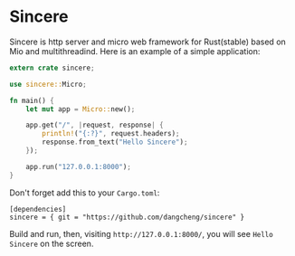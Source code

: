 # Sincere

Sincere is http server and micro web framework for Rust(stable) based on Mio and multithreadind. Here is an example of a simple application:

```rust
extern crate sincere;

use sincere::Micro;

fn main() {
    let mut app = Micro::new();

    app.get("/", |request, response| {
        println!("{:?}", request.headers);
        response.from_text("Hello Sincere");
    });

    app.run("127.0.0.1:8000");
}
```
Don't forget add this to your `Cargo.toml`:

```
[dependencies]
sincere = { git = "https://github.com/dangcheng/sincere" }
```
Build and run, then, visiting `http://127.0.0.1:8000/`, you will see `Hello Sincere` on the screen.
